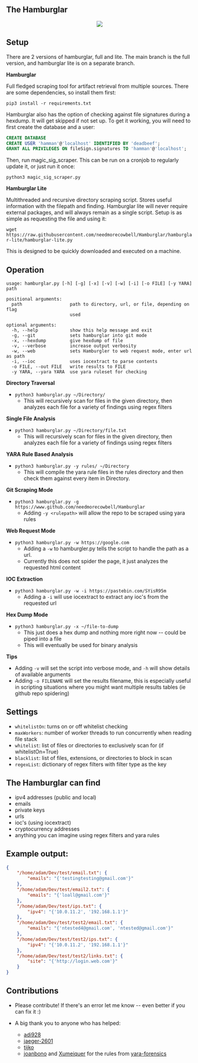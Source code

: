 ## The Hamburglar

<p align="center">
    <img src="https://user-images.githubusercontent.com/7833164/51336290-29a79600-1a52-11e9-96a1-beac9207fdab.gif"></img>
</p>


## Setup

There are 2 versions of hamburglar, full and lite. The main branch is the full version, and hamburglar lite is on a separate branch.

**Hamburglar**

Full fledged scraping tool for artifact retrieval from multiple sources. There are some dependencies, so install them first: 

`pip3 install -r requirements.txt`

Hamburglar also has the option of checking against file signatures during a hexdump. It will get skipped if not set up. To get it working, you will need to first create the database and a user:

```sql
CREATE DATABASE 
CREATE USER 'hamman'@'localhost' IDENTIFIED BY 'deadbeef';
GRANT ALL PRIVILEGES ON fileSign.signatures TO 'hamman'@'localhost';
```

Then, run magic_sig_scraper. This can be run on a cronjob to regularly update it, or just run it once:

`python3 magic_sig_scraper.py`

**Hamburglar Lite**

Multithreaded and recursive directory scraping script. Stores useful information with the filepath and finding. Hamburglar lite will never require external packages, and will always remain as a single script. Setup is as simple as requesting the file and using it:

`wget https://raw.githubusercontent.com/needmorecowbell/Hamburglar/hamburglar-lite/hamburglar-lite.py`

This is designed to be quickly downloaded and executed on a machine.


## Operation

```
usage: hamburglar.py [-h] [-g] [-x] [-v] [-w] [-i] [-o FILE] [-y YARA] path

positional arguments:
  path                  path to directory, url, or file, depending on flag
                        used

optional arguments:
  -h, --help            show this help message and exit
  -g, --git             sets hamburglar into git mode
  -x, --hexdump         give hexdump of file
  -v, --verbose         increase output verbosity
  -w, --web             sets Hamburgler to web request mode, enter url as path
  -i, --ioc             uses iocextract to parse contents
  -o FILE, --out FILE   write results to FILE
  -y YARA, --yara YARA  use yara ruleset for checking
```


**Directory Traversal**

- `python3 hamburglar.py ~/Directory/`
    - This will recursively scan for files in the given directory, then analyzes each file for a variety of findings using regex filters

**Single File Analysis**

- `python3 hamburglar.py ~/Directory/file.txt`
    - This will recursively scan for files in the given directory, then analyzes each file for a variety of findings using regex filters

**YARA Rule Based Analysis**
- `python3 hamburglar.py -y rules/ ~/Directory`
    - This will compile the yara rule files in the rules directory and then check them against every item in Directory.

**Git Scraping Mode**

- `python3 hamburglar.py -g https://www.github.com/needmorecowbell/Hamburglar`
    - Adding `-y <rulepath>` will allow the repo to be scraped using yara rules

**Web Request Mode**

- `python3 hamburglar.py -w https://google.com`
    - Adding a `-w` to hamburgler.py tells the script to handle the path as a url. 
    - Currently this does not spider the page, it just analyzes the requested html content

**IOC Extraction**
- `python3 hamburglar.py -w -i https://pastebin.com/SYisR95m`
    - Adding a `-i` will use iocextract to extract any ioc's from the requested url
    
**Hex Dump Mode**

- `python3 hamburglar.py -x ~/file-to-dump`
    - This just does a hex dump and nothing more right now -- could be piped into a file
    - This will eventually be used for binary analysis
    
**Tips**

- Adding `-v` will set the script into verbose mode, and `-h` will show details of available arguments
- Adding `-o FILENAME` will set the results filename, this is especially useful in scripting situations where you might want multiple results tables (ie github repo spidering)

## Settings

- `whitelistOn`: turns on or off whitelist checking
- `maxWorkers`: number of worker threads to run concurrently when reading file stack 
- `whitelist`: list of files or directories to exclusively scan for (if whitelistOn=True)
- `blacklist`: list of files, extensions, or directories to block in scan
- `regexList`: dictionary of regex filters with filter type as the key

## The Hamburglar can find

- ipv4 addresses (public and local)
- emails
- private keys
- urls
- ioc's (using iocextract)
- cryptocurrency addresses
- anything you can imagine using regex filters and yara rules

## Example output:

```json
{
    "/home/adam/Dev/test/email.txt": {
        "emails": "{'testingtesting@gmail.com'}"
    },
    "/home/adam/Dev/test/email2.txt": {
        "emails": "{'loall@gmail.com'}"
    },
    "/home/adam/Dev/test/ips.txt": {
        "ipv4": "{'10.0.11.2', '192.168.1.1'}"
    },
    "/home/adam/Dev/test/test2/email.txt": {
        "emails": "{'ntested4@gmail.com', 'ntested@gmail.com'}"
    },
    "/home/adam/Dev/test/test2/ips.txt": {
        "ipv4": "{'10.0.11.2', '192.168.1.1'}"
    },
    "/home/adam/Dev/test/test2/links.txt": {
        "site": "{'http://login.web.com'}"
    }
}
```
## Contributions ##

- Please contribute! If there's an error let me know -- even better if you can fix it :)

- A big thank you to anyone who has helped:

  - [adi928](https://github.com/adi928)
  - [jaeger-2601](https://github.com/jaeger-2601)
  - [tijko](https://github.com/tijko)
  - [joanbono](https://github.com/joanbono) and [Xumeiquer](https://github.com/Xumeiquer) for the rules from [yara-forensics](https://github.com/Xumeiquer/yara-forensics)

